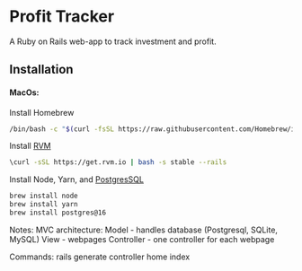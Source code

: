 # Profit Tracker

A Ruby on Rails web-app to track investment and profit.


## Installation

#### MacOs:
Install Homebrew
```bash
/bin/bash -c "$(curl -fsSL https://raw.githubusercontent.com/Homebrew/install/HEAD/install.sh)"
```

Install [RVM](https://rvm.io/)
```bash
\curl -sSL https://get.rvm.io | bash -s stable --rails
```

Install Node, Yarn, and [PostgresSQL](https://wiki.postgresql.org/wiki/Homebrew)
```bash
brew install node
brew install yarn
brew install postgres@16
```


Notes:
MVC architecture:
Model - handles database (Postgresql, SQLite, MySQL)
View - webpages
Controller - one controller for each webpage

Commands:
rails generate controller home index
